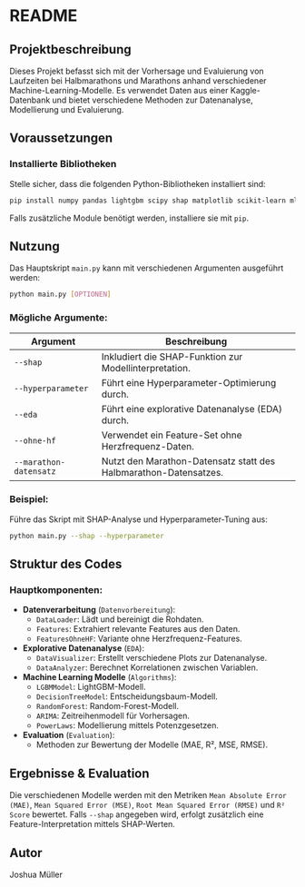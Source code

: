 # README

## Projektbeschreibung
Dieses Projekt befasst sich mit der Vorhersage und Evaluierung von Laufzeiten bei Halbmarathons und Marathons anhand verschiedener Machine-Learning-Modelle. Es verwendet Daten aus einer Kaggle-Datenbank und bietet verschiedene Methoden zur Datenanalyse, Modellierung und Evaluierung.

## Voraussetzungen
### Installierte Bibliotheken
Stelle sicher, dass die folgenden Python-Bibliotheken installiert sind:

```bash
pip install numpy pandas lightgbm scipy shap matplotlib scikit-learn mlxtend fonttools pmdarima statsmodels seaborn
```

Falls zusätzliche Module benötigt werden, installiere sie mit `pip`.

## Nutzung
Das Hauptskript `main.py` kann mit verschiedenen Argumenten ausgeführt werden:

```bash
python main.py [OPTIONEN]
```

### Mögliche Argumente:
| Argument                 | Beschreibung |
|--------------------------|-------------|
| `--shap`                 | Inkludiert die SHAP-Funktion zur Modellinterpretation. |
| `--hyperparameter`       | Führt eine Hyperparameter-Optimierung durch. |
| `--eda`                  | Führt eine explorative Datenanalyse (EDA) durch. |
| `--ohne-hf`              | Verwendet ein Feature-Set ohne Herzfrequenz-Daten. |
| `--marathon-datensatz`   | Nutzt den Marathon-Datensatz statt des Halbmarathon-Datensatzes. |

### Beispiel:
Führe das Skript mit SHAP-Analyse und Hyperparameter-Tuning aus:
```bash
python main.py --shap --hyperparameter
```

## Struktur des Codes
### Hauptkomponenten:
- **Datenverarbeitung** (`Datenvorbereitung`):
  - `DataLoader`: Lädt und bereinigt die Rohdaten.
  - `Features`: Extrahiert relevante Features aus den Daten.
  - `FeaturesOhneHF`: Variante ohne Herzfrequenz-Features.
- **Explorative Datenanalyse** (`EDA`):
  - `DataVisualizer`: Erstellt verschiedene Plots zur Datenanalyse.
  - `DataAnalyzer`: Berechnet Korrelationen zwischen Variablen.
- **Machine Learning Modelle** (`Algorithms`):
  - `LGBMModel`: LightGBM-Modell.
  - `DecisionTreeModel`: Entscheidungsbaum-Modell.
  - `RandomForest`: Random-Forest-Modell.
  - `ARIMA`: Zeitreihenmodell für Vorhersagen.
  - `PowerLaws`: Modellierung mittels Potenzgesetzen.
- **Evaluation** (`Evaluation`):
  - Methoden zur Bewertung der Modelle (MAE, R², MSE, RMSE).

## Ergebnisse & Evaluation
Die verschiedenen Modelle werden mit den Metriken `Mean Absolute Error (MAE)`, `Mean Squared Error (MSE)`, `Root Mean Squared Error (RMSE)` und `R² Score` bewertet. Falls `--shap` angegeben wird, erfolgt zusätzlich eine Feature-Interpretation mittels SHAP-Werten.


## Autor
Joshua Müller

